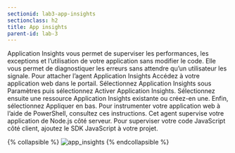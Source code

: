 ```yaml
---
sectionid: lab3-app-insights
sectionclass: h2
title: App insights
parent-id: lab-3
---
```



Application Insights vous permet de superviser les performances, les exceptions et l’utilisation de votre application sans modifier le code. Elle vous permet de diagnostiquer les erreurs sans attendre qu’un utilisateur les signale.
Pour attacher l’agent Application Insights
Accédez à votre application web dans le portail.
Sélectionnez Application Insights sous Paramètres
puis sélectionnez Activer Application Insights.
Sélectionnez ensuite une ressource Application Insights existante ou créez-en une.
Enfin, sélectionnez Appliquer en bas. Pour instrumenter votre application web à l’aide de PowerShell, consultez ces instructions.
Cet agent supervise votre application de Node.js côté serveur. Pour superviser votre code JavaScript côté client, ajoutez le SDK JavaScript à votre projet.

{% collapsible %}
![app_insights](/media/lab1/app_insights.png)
{% endcollapsible %}
